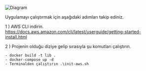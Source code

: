 ![Diagram](https://i.hizliresim.com/bcmuygp.png)


Uygulamayı çalıştırmak için aşağıdaki adımları takip ediniz.

1 ) AWS CLI indirin. https://docs.aws.amazon.com/cli/latest/userguide/getting-started-install.html

2 ) Projenin olduğu diziye gelip sırasıyla şu komutları çalıştırın.

    - docker build -t lib .
    - docker-compose up -d
    - Terminalden çalıştırın .\init-aws.sh
